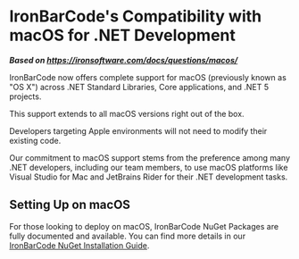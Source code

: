 # IronBarCode's Compatibility with macOS for .NET Development

***Based on <https://ironsoftware.com/docs/questions/macos/>***


IronBarCode now offers complete support for macOS (previously known as "OS X") across .NET Standard Libraries, Core applications, and .NET 5 projects.

This support extends to all macOS versions right out of the box.

Developers targeting Apple environments will not need to modify their existing code.

Our commitment to macOS support stems from the preference among many .NET developers, including our team members, to use macOS platforms like Visual Studio for Mac and JetBrains Rider for their .NET development tasks.

## Setting Up on macOS

For those looking to deploy on macOS, IronBarCode NuGet Packages are fully documented and available. You can find more details in our [IronBarCode NuGet Installation Guide](https://ironsoftware.com/csharp/barcode/docs/).